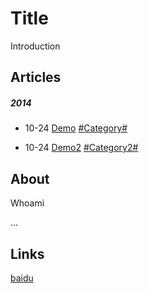 # Title

Introduction

## Articles

##### 2014

* 10-24 [Demo](/demo) [#Category#](/#category)

* 10-24 [Demo2](/demo2) [#Category2#](/#category2)

## About

Whoami

...

## Links

[baidu](https://www.baidu.com/)
